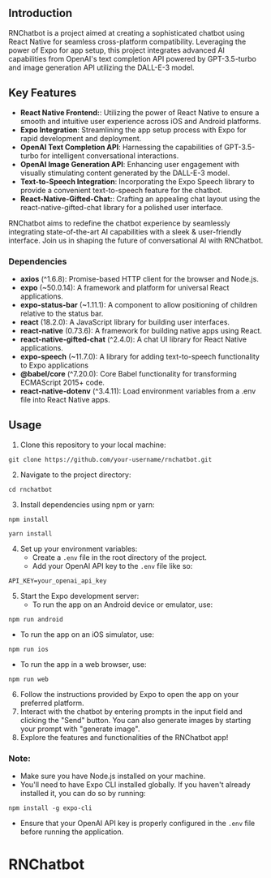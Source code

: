 ## Introduction

RNChatbot is a project aimed at creating a sophisticated chatbot using React Native for seamless cross-platform compatibility. Leveraging the power of Expo for app setup, this project integrates advanced AI capabilities from OpenAI's text completion API powered by GPT-3.5-turbo and image generation API utilizing the DALL-E-3 model.

## Key Features

- **React Native Frontend:**: Utilizing the power of React Native to ensure a smooth and intuitive user experience across iOS and Android platforms.
- **Expo Integration**: Streamlining the app setup process with Expo for rapid development and deployment.
- **OpenAI Text Completion API**: Harnessing the capabilities of GPT-3.5-turbo for intelligent conversational interactions.
- **OpenAI Image Generation API**: Enhancing user engagement with visually stimulating content generated by the DALL-E-3 model.
- **Text-to-Speech Integration**: Incorporating the Expo Speech library to provide a convenient text-to-speech feature for the chatbot.
- **React-Native-Gifted-Chat:**: Crafting an appealing chat layout using the react-native-gifted-chat library for a polished user interface.

RNChatbot aims to redefine the chatbot experience by seamlessly integrating state-of-the-art AI capabilities with a sleek & user-friendly interface. Join us in shaping the future of conversational AI with RNChatbot.

### Dependencies

- **axios** (^1.6.8): Promise-based HTTP client for the browser and Node.js.
- **expo** (~50.0.14): A framework and platform for universal React applications.
- **expo-status-bar** (~1.11.1): A component to allow positioning of children relative to the status bar.
- **react** (18.2.0): A JavaScript library for building user interfaces.
- **react-native** (0.73.6): A framework for building native apps using React.
- **react-native-gifted-chat** (^2.4.0): A chat UI library for React Native applications.
- **expo-speech** (~11.7.0): A library for adding text-to-speech functionality to Expo applications
- **@babel/core** (^7.20.0): Core Babel functionality for transforming ECMAScript 2015+ code.
- **react-native-dotenv** (^3.4.11): Load environment variables from a .env file into React Native apps.

<h2>Usage</h2>

<ol>
  <li>Clone this repository to your local machine:</li>
</ol>

<pre><code>git clone https://github.com/your-username/rnchatbot.git
</code></pre>

<ol start="2">
  <li>Navigate to the project directory:</li>
</ol>

<pre><code>cd rnchatbot
</code></pre>

<ol start="3">
  <li>Install dependencies using npm or yarn:</li>
</ol>

<pre><code>npm install
</code></pre>

<pre><code>yarn install
</code></pre>

<ol start="4">
  <li>Set up your environment variables:
    <ul>
      <li>Create a <code>.env</code> file in the root directory of the project.</li>
      <li>Add your OpenAI API key to the <code>.env</code> file like so:</li>
    </ul>
  </li>
</ol>

<pre><code>API_KEY=your_openai_api_key
</code></pre>

<ol start="5">
  <li>Start the Expo development server:
    <ul>
      <li>To run the app on an Android device or emulator, use:</li>
    </ul>
</ol>

<pre><code>npm run android
</code></pre>

<ul>
  <li>To run the app on an iOS simulator, use:</li>
</ul>

<pre><code>npm run ios
</code></pre>

<ul>
  <li>To run the app in a web browser, use:</li>
</ul>

<pre><code>npm run web
</code></pre>

<ol start="6">
  <li>Follow the instructions provided by Expo to open the app on your preferred platform.</li>
  <li>Interact with the chatbot by entering prompts in the input field and clicking the "Send" button. You can also generate images by starting your prompt with "generate image".</li>
  <li>Explore the features and functionalities of the RNChatbot app!</li>
</ol>

<h3>Note:</h3>
<ul>
  <li>Make sure you have Node.js installed on your machine.</li>
  <li>You'll need to have Expo CLI installed globally. If you haven't already installed it, you can do so by running:</li>
</ul>

<pre><code>npm install -g expo-cli
</code></pre>

<ul>
  <li>Ensure that your OpenAI API key is properly configured in the <code>.env</code> file before running the application.</li>
</ul>

# RNChatbot
